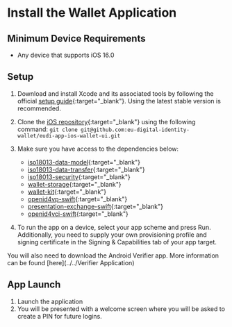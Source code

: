# Install the Wallet Application

## Minimum Device Requirements

- Any device that supports iOS 16.0

## Setup

1. Download and install Xcode and its associated tools by following the official [setup guide](https://xcodereleases.com){:target="_blank"}. Using the latest stable version is recommended.
2. Clone the [iOS repository](https://github.com/eu-digital-identity-wallet/eudi-app-ios-wallet-ui){:target="_blank"} using the following command:
	```git clone git@github.com:eu-digital-identity-wallet/eudi-app-ios-wallet-ui.git ```
3. Make sure you have access to the dependencies below:

	- [iso18013-data-model](https://github.com/eu-digital-identity-wallet/eudi-lib-ios-iso18013-data-model.git){:target="_blank"}
	- [iso18013-data-transfer](https://github.com/eu-digital-identity-wallet/eudi-lib-ios-iso18013-data-transfer.git){:target="_blank"}
	- [iso18013-security](https://github.com/eu-digital-identity-wallet/eudi-lib-ios-iso18013-security.git){:target="_blank"}
	- [wallet-storage](https://github.com/eu-digital-identity-wallet/eudi-lib-ios-wallet-storage.git){:target="_blank"}
	- [wallet-kit](https://github.com/eu-digital-identity-wallet/eudi-lib-ios-wallet-kit){:target="_blank"}
	- [openid4vp-swift](https://github.com/eu-digital-identity-wallet/eudi-lib-ios-siop-openid4vp-swift.git){:target="_blank"}
	- [presentation-exchange-swift](https://github.com/eu-digital-identity-wallet/eudi-lib-ios-presentation-exchange-swift.git){:target="_blank"}
	- [openid4vci-swift](https://github.com/eu-digital-identity-wallet/eudi-lib-ios-openid4vci-swift){:target="_blank"}

4. To run the app on a device, select your app scheme and press Run. Additionally, you need to supply your own provisioning profile and signing certificate in the Signing & Capabilities tab of your app target.

You will also need to download the Android Verifier app. More information can be found [here](../../Verifier Application)

## App Launch

1. Launch the application
2. You will be presented with a welcome screen where you will be asked to create a PIN for future logins.

